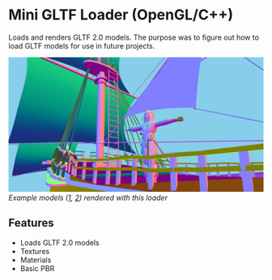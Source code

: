# Mini GLTF Loader (OpenGL/C++)

Loads and renders GLTF 2.0 models. The purpose was to figure out how to load GLTF models for use in future projects.

![Preview](jack_sparrow.png)  
*Example models ([1](https://sketchfab.com/3d-models/jack-sparrow-fcd32b3e0f90419f9c594ddb461c8d60#download), [2](https://sketchfab.com/3d-models/ship-x-sail-opaque-52a37fa586df49d1aa361019e8b1e7ef)) rendered with this loader*

## Features
- Loads GLTF 2.0 models
- Textures
- Materials
- Basic PBR
